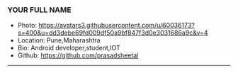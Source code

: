 ### YOUR FULL NAME
- Photo: https://avatars3.githubusercontent.com/u/60036173?s=400&u=dd3debe69fd009df50a9bf847f3d0e3031686a9c&v=4
- Location: Pune,Maharashtra
- Bio: Android developer,student,IOT
- Github: https://github.com/prasadsheetal
***
